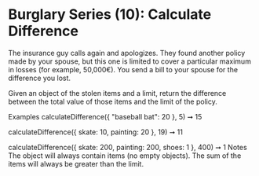 # Burglary Series (10): Calculate Difference

The insurance guy calls again and apologizes. They found another policy made by your spouse, but this one is limited to cover a particular maximum in losses (for example, 50,000€). You send a bill to your spouse for the difference you lost.

Given an object of the stolen items and a limit, return the difference between the total value of those items and the limit of the policy.

Examples
calculateDifference({ "baseball bat": 20 }, 5) ➞ 15

calculateDifference({ skate: 10, painting: 20 }, 19) ➞ 11

calculateDifference({ skate: 200, painting: 200, shoes: 1 }, 400) ➞ 1
Notes
The object will always contain items (no empty objects).
The sum of the items will always be greater than the limit.
